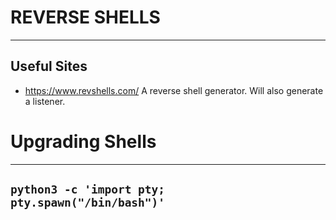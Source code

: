# REVERSE SHELLS
***

## Useful Sites
- https://www.revshells.com/
	  A reverse shell generator.
	  Will also generate a listener.

# Upgrading Shells
***
## `python3 -c 'import pty; pty.spawn("/bin/bash")'`